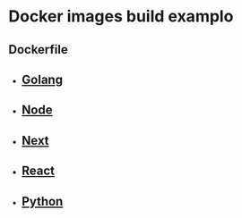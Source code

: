 # Docker images build examplo


## Dockerfile
- ## [Golang](dockerfile/golang/readme.md)
- ## [Node](dockerfile/node/readme.md)
- ## [Next](dockerfile/next/readme.md)
- ## [React](dockerfile/)
- ## [Python](dockerfile/)
